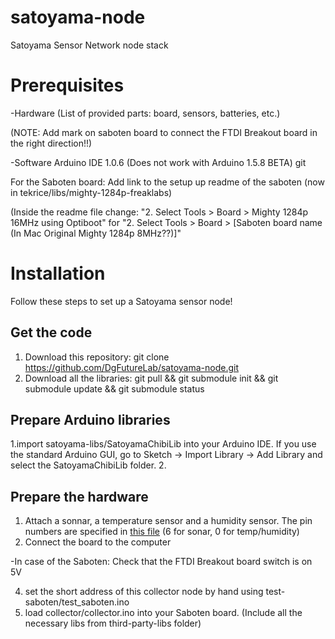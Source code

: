 satoyama-node
=============

Satoyama Sensor Network node stack

# Prerequisites

-Hardware
(List of provided parts: board, sensors, batteries, etc.)

(NOTE: Add mark on saboten board to connect the FTDI Breakout board in the right direction!!)

-Software
Arduino IDE 1.0.6
(Does not work with Arduino 1.5.8 BETA)
git

For the Saboten board: 
Add link to the setup up readme of the saboten (now in tekrice/libs/mighty-1284p-freaklabs)

(Inside the readme file change:
"2. Select Tools > Board > Mighty 1284p 16MHz using Optiboot"
for
"2. Select Tools > Board > [Saboten board name (In Mac Original Mighty 1284p 8MHz??)]"




# Installation
Follow these steps to set up a Satoyama sensor node!
## Get the code
1. Download this repository: git clone https://github.com/DgFutureLab/satoyama-node.git
2. Download all the libraries: git pull && git submodule init && git submodule update && git submodule status

## Prepare Arduino libraries
1.import satoyama-libs/SatoyamaChibiLib into your Arduino IDE. If you use the standard Arduino GUI, go to Sketch -> Import Library -> Add Library and select the SatoyamaChibiLib folder.
2.

## Prepare the hardware

1. Attach a sonnar, a temperature sensor and a humidity sensor. The pin numbers are specified in <a href="https://github.com/DgFutureLab/satoyama-node/blob/master/SatoyamaChibiLib/config.h">this file</a> (6 for sonar, 0 for temp/humidity)
2. Connect the board to the computer
 
-In case of the Saboten:
Check that the FTDI Breakout board switch is on 5V



4. set the short address of this collector node by hand using test-saboten/test_saboten.ino
5. load collector/collector.ino into your Saboten board. (Include all the necessary libs from third-party-libs folder)
